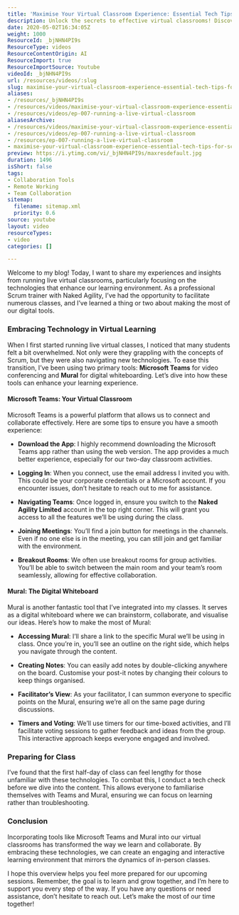 ```yaml
---
title: 'Maximise Your Virtual Classroom Experience: Essential Tech Tips for Scrum Training'
description: Unlock the secrets to effective virtual classrooms! Discover how Microsoft Teams and Mural can enhance your learning experience in my latest blog post.
date: 2020-05-02T16:34:05Z
weight: 1000
ResourceId: _bjNHN4PI9s
ResourceType: videos
ResourceContentOrigin: AI
ResourceImport: true
ResourceImportSource: Youtube
videoId: _bjNHN4PI9s
url: /resources/videos/:slug
slug: maximise-your-virtual-classroom-experience-essential-tech-tips-for-scrum-training
aliases:
- /resources/_bjNHN4PI9s
- /resources/videos/maximise-your-virtual-classroom-experience-essential-tech-tips-for-scrum-training
- /resources/videos/ep-007-running-a-live-virtual-classroom
aliasesArchive:
- /resources/videos/maximise-your-virtual-classroom-experience-essential-tech-tips-for-scrum-training
- /resources/videos/ep-007-running-a-live-virtual-classroom
- /resources/ep-007-running-a-live-virtual-classroom
- maximise-your-virtual-classroom-experience-essential-tech-tips-for-scrum-training
preview: https://i.ytimg.com/vi/_bjNHN4PI9s/maxresdefault.jpg
duration: 1496
isShort: false
tags:
- Collaboration Tools
- Remote Working
- Team Collaboration
sitemap:
  filename: sitemap.xml
  priority: 0.6
source: youtube
layout: video
resourceTypes:
- video
categories: []

---
```

Welcome to my blog! Today, I want to share my experiences and insights from running live virtual classrooms, particularly focusing on the technologies that enhance our learning environment. As a professional Scrum trainer with Naked Agility, I’ve had the opportunity to facilitate numerous classes, and I’ve learned a thing or two about making the most of our digital tools. 

### Embracing Technology in Virtual Learning

When I first started running live virtual classes, I noticed that many students felt a bit overwhelmed. Not only were they grappling with the concepts of Scrum, but they were also navigating new technologies. To ease this transition, I’ve been using two primary tools: **Microsoft Teams** for video conferencing and **Mural** for digital whiteboarding. Let’s dive into how these tools can enhance your learning experience.

#### Microsoft Teams: Your Virtual Classroom

Microsoft Teams is a powerful platform that allows us to connect and collaborate effectively. Here are some tips to ensure you have a smooth experience:

- **Download the App**: I highly recommend downloading the Microsoft Teams app rather than using the web version. The app provides a much better experience, especially for our two-day classroom activities.
  
- **Logging In**: When you connect, use the email address I invited you with. This could be your corporate credentials or a Microsoft account. If you encounter issues, don’t hesitate to reach out to me for assistance.

- **Navigating Teams**: Once logged in, ensure you switch to the **Naked Agility Limited** account in the top right corner. This will grant you access to all the features we’ll be using during the class.

- **Joining Meetings**: You’ll find a join button for meetings in the channels. Even if no one else is in the meeting, you can still join and get familiar with the environment.

- **Breakout Rooms**: We often use breakout rooms for group activities. You’ll be able to switch between the main room and your team’s room seamlessly, allowing for effective collaboration.

#### Mural: The Digital Whiteboard

Mural is another fantastic tool that I’ve integrated into my classes. It serves as a digital whiteboard where we can brainstorm, collaborate, and visualise our ideas. Here’s how to make the most of Mural:

- **Accessing Mural**: I’ll share a link to the specific Mural we’ll be using in class. Once you’re in, you’ll see an outline on the right side, which helps you navigate through the content.

- **Creating Notes**: You can easily add notes by double-clicking anywhere on the board. Customise your post-it notes by changing their colours to keep things organised.

- **Facilitator’s View**: As your facilitator, I can summon everyone to specific points on the Mural, ensuring we’re all on the same page during discussions.

- **Timers and Voting**: We’ll use timers for our time-boxed activities, and I’ll facilitate voting sessions to gather feedback and ideas from the group. This interactive approach keeps everyone engaged and involved.

### Preparing for Class

I’ve found that the first half-day of class can feel lengthy for those unfamiliar with these technologies. To combat this, I conduct a tech check before we dive into the content. This allows everyone to familiarise themselves with Teams and Mural, ensuring we can focus on learning rather than troubleshooting.

### Conclusion

Incorporating tools like Microsoft Teams and Mural into our virtual classrooms has transformed the way we learn and collaborate. By embracing these technologies, we can create an engaging and interactive learning environment that mirrors the dynamics of in-person classes.

I hope this overview helps you feel more prepared for our upcoming sessions. Remember, the goal is to learn and grow together, and I’m here to support you every step of the way. If you have any questions or need assistance, don’t hesitate to reach out. Let’s make the most of our time together!
